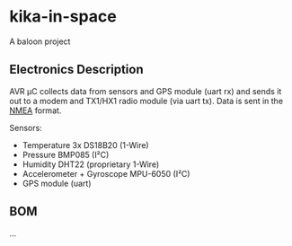 # kika-in-space
A baloon project

## Electronics Description

AVR µC collects data from sensors and GPS module (uart rx) and sends it out to a modem and TX1/HX1 radio module (via uart
tx). Data is sent in the [NMEA](http://www.catb.org/gpsd/NMEA.html) format.

Sensors:
* Temperature 3x DS18B20 (1-Wire)
* Pressure BMP085 (I²C)
* Humidity DHT22 (proprietary 1-Wire)
* Accelerometer + Gyroscope MPU-6050 (I²C)
* GPS module (uart)


## BOM
...
